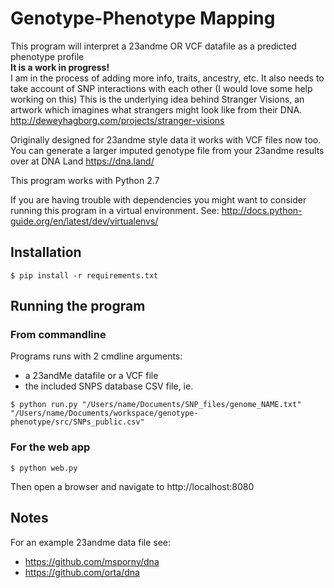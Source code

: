 Genotype-Phenotype Mapping
===============
This program will interpret a 23andme OR VCF datafile as a predicted phenotype profile  
**It is a work in progress!**  
I am in the process of adding more info, traits, ancestry, etc.
It also needs to take account of SNP interactions with each other (I would love some help working on this)
This is the underlying idea behind Stranger Visions, an artwork which imagines what strangers might look like from their DNA.
http://deweyhagborg.com/projects/stranger-visions

Originally designed for 23andme style data it works with VCF files now too.
You can generate a larger imputed genotype file from your 23andme results over at DNA Land
https://dna.land/

This program works with Python 2.7

If you are having trouble with dependencies you might want to consider running this 
program in a virtual environment. 
See: http://docs.python-guide.org/en/latest/dev/virtualenvs/

Installation
------------

`$ pip install -r requirements.txt`

Running the program
-------------------

### From commandline

Programs runs with 2 cmdline arguments:
 - a 23andMe datafile or a VCF file
 - the included SNPS database CSV file, ie.

`$ python run.py "/Users/name/Documents/SNP_files/genome_NAME.txt" "/Users/name/Documents/workspace/genotype-phenotype/src/SNPs_public.csv"`

### For the web app

`$ python web.py`

Then open a browser and navigate to http://localhost:8080


Notes
-----

For an example 23andme data file see:
- https://github.com/msporny/dna
- https://github.com/orta/dna